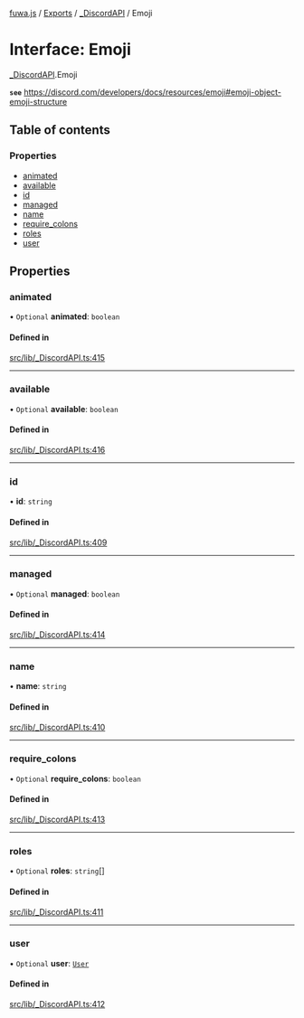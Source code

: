 [fuwa.js](../README.md) / [Exports](../modules.md) / [_DiscordAPI](../modules/_DiscordAPI.md) / Emoji

# Interface: Emoji

[_DiscordAPI](../modules/_DiscordAPI.md).Emoji

**`see`** https://discord.com/developers/docs/resources/emoji#emoji-object-emoji-structure

## Table of contents

### Properties

- [animated](_DiscordAPI.Emoji.md#animated)
- [available](_DiscordAPI.Emoji.md#available)
- [id](_DiscordAPI.Emoji.md#id)
- [managed](_DiscordAPI.Emoji.md#managed)
- [name](_DiscordAPI.Emoji.md#name)
- [require_colons](_DiscordAPI.Emoji.md#require_colons)
- [roles](_DiscordAPI.Emoji.md#roles)
- [user](_DiscordAPI.Emoji.md#user)

## Properties

### animated

• `Optional` **animated**: `boolean`

#### Defined in

[src/lib/_DiscordAPI.ts:415](https://github.com/Fuwajs/Fuwa.js/blob/6865cb6/src/lib/_DiscordAPI.ts#L415)

___

### available

• `Optional` **available**: `boolean`

#### Defined in

[src/lib/_DiscordAPI.ts:416](https://github.com/Fuwajs/Fuwa.js/blob/6865cb6/src/lib/_DiscordAPI.ts#L416)

___

### id

• **id**: `string`

#### Defined in

[src/lib/_DiscordAPI.ts:409](https://github.com/Fuwajs/Fuwa.js/blob/6865cb6/src/lib/_DiscordAPI.ts#L409)

___

### managed

• `Optional` **managed**: `boolean`

#### Defined in

[src/lib/_DiscordAPI.ts:414](https://github.com/Fuwajs/Fuwa.js/blob/6865cb6/src/lib/_DiscordAPI.ts#L414)

___

### name

• **name**: `string`

#### Defined in

[src/lib/_DiscordAPI.ts:410](https://github.com/Fuwajs/Fuwa.js/blob/6865cb6/src/lib/_DiscordAPI.ts#L410)

___

### require\_colons

• `Optional` **require\_colons**: `boolean`

#### Defined in

[src/lib/_DiscordAPI.ts:413](https://github.com/Fuwajs/Fuwa.js/blob/6865cb6/src/lib/_DiscordAPI.ts#L413)

___

### roles

• `Optional` **roles**: `string`[]

#### Defined in

[src/lib/_DiscordAPI.ts:411](https://github.com/Fuwajs/Fuwa.js/blob/6865cb6/src/lib/_DiscordAPI.ts#L411)

___

### user

• `Optional` **user**: [`User`](_DiscordAPI.User.md)

#### Defined in

[src/lib/_DiscordAPI.ts:412](https://github.com/Fuwajs/Fuwa.js/blob/6865cb6/src/lib/_DiscordAPI.ts#L412)
